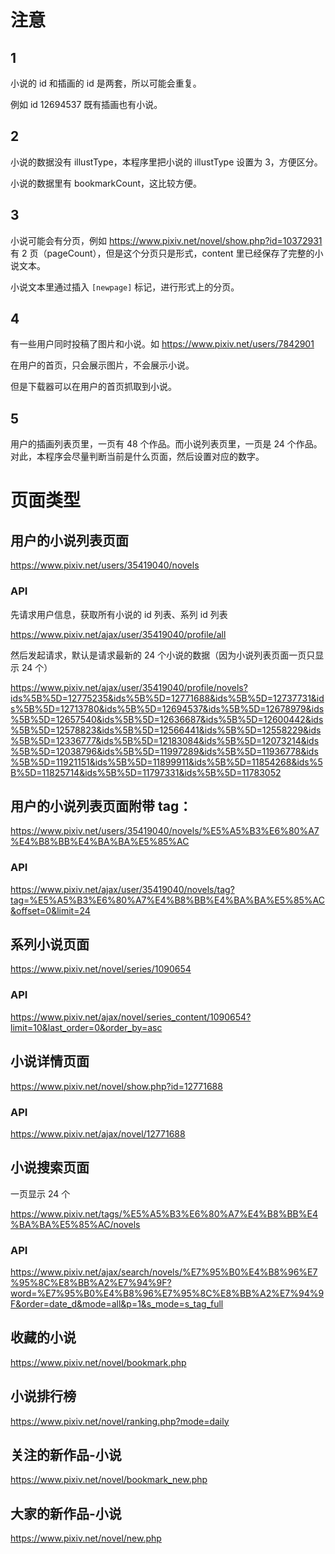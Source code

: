 # 注意

## 1

小说的 id 和插画的 id 是两套，所以可能会重复。

例如 id 12694537 既有插画也有小说。

## 2

小说的数据没有 illustType，本程序里把小说的 illustType 设置为 3，方便区分。

小说的数据里有 bookmarkCount，这比较方便。

## 3

小说可能会有分页，例如 https://www.pixiv.net/novel/show.php?id=10372931 有 2 页（pageCount），但是这个分页只是形式，content 里已经保存了完整的小说文本。

小说文本里通过插入 `[newpage]` 标记，进行形式上的分页。

## 4

有一些用户同时投稿了图片和小说。如 https://www.pixiv.net/users/7842901

在用户的首页，只会展示图片，不会展示小说。

但是下载器可以在用户的首页抓取到小说。

## 5

用户的插画列表页里，一页有 48 个作品。而小说列表页里，一页是 24 个作品。对此，本程序会尽量判断当前是什么页面，然后设置对应的数字。

# 页面类型

## 用户的小说列表页面

https://www.pixiv.net/users/35419040/novels

### API

先请求用户信息，获取所有小说的 id 列表、系列 id 列表

https://www.pixiv.net/ajax/user/35419040/profile/all

然后发起请求，默认是请求最新的 24 个小说的数据（因为小说列表页面一页只显示 24 个）

https://www.pixiv.net/ajax/user/35419040/profile/novels?ids%5B%5D=12775235&ids%5B%5D=12771688&ids%5B%5D=12737731&ids%5B%5D=12713780&ids%5B%5D=12694537&ids%5B%5D=12678979&ids%5B%5D=12657540&ids%5B%5D=12636687&ids%5B%5D=12600442&ids%5B%5D=12578823&ids%5B%5D=12566441&ids%5B%5D=12558229&ids%5B%5D=12336777&ids%5B%5D=12183084&ids%5B%5D=12073214&ids%5B%5D=12038796&ids%5B%5D=11997289&ids%5B%5D=11936778&ids%5B%5D=11921151&ids%5B%5D=11899911&ids%5B%5D=11854268&ids%5B%5D=11825714&ids%5B%5D=11797331&ids%5B%5D=11783052

## 用户的小说列表页面附带 tag：

https://www.pixiv.net/users/35419040/novels/%E5%A5%B3%E6%80%A7%E4%B8%BB%E4%BA%BA%E5%85%AC

### API

https://www.pixiv.net/ajax/user/35419040/novels/tag?tag=%E5%A5%B3%E6%80%A7%E4%B8%BB%E4%BA%BA%E5%85%AC&offset=0&limit=24

## 系列小说页面

https://www.pixiv.net/novel/series/1090654

### API

https://www.pixiv.net/ajax/novel/series_content/1090654?limit=10&last_order=0&order_by=asc

## 小说详情页面

https://www.pixiv.net/novel/show.php?id=12771688

### API

https://www.pixiv.net/ajax/novel/12771688

## 小说搜索页面

一页显示 24 个

https://www.pixiv.net/tags/%E5%A5%B3%E6%80%A7%E4%B8%BB%E4%BA%BA%E5%85%AC/novels

### API

https://www.pixiv.net/ajax/search/novels/%E7%95%B0%E4%B8%96%E7%95%8C%E8%BB%A2%E7%94%9F?word=%E7%95%B0%E4%B8%96%E7%95%8C%E8%BB%A2%E7%94%9F&order=date_d&mode=all&p=1&s_mode=s_tag_full

## 收藏的小说

https://www.pixiv.net/novel/bookmark.php

## 小说排行榜

https://www.pixiv.net/novel/ranking.php?mode=daily


## 关注的新作品-小说

https://www.pixiv.net/novel/bookmark_new.php

## 大家的新作品-小说

https://www.pixiv.net/novel/new.php